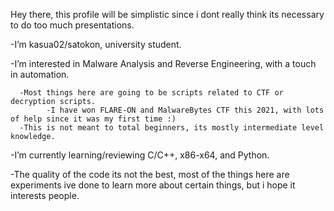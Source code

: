 Hey there, this profile will be simplistic since i dont really think its necessary to do too much presentations.

-I’m kasua02/satokon, university student.

-I’m interested in Malware Analysis and Reverse Engineering, with a touch in automation.
      
      -Most things here are going to be scripts related to CTF or decryption scripts.
            -I have won FLARE-ON and MalwareBytes CTF this 2021, with lots of help since it was my first time :)
      -This is not meant to total beginners, its mostly intermediate level knowledge.

-I’m currently learning/reviewing C/C++, x86-x64, and Python. 

-The quality of the code its not the best, most of the things here are experiments ive done to learn 
more about certain things, but i hope it interests people.

<!---
NtQuerySystemInformation/NtQuerySystemInformation is a ✨ special ✨ repository because its `README.md` (this file) appears on your GitHub profile.
You can click the Preview link to take a look at your changes.
--->
